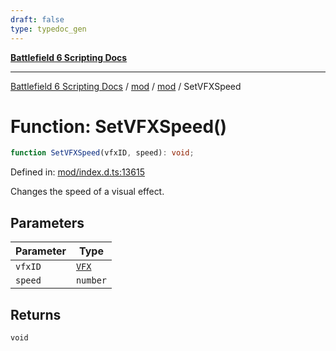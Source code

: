```yaml
---
draft: false
type: typedoc_gen
---
```


[**Battlefield 6 Scripting Docs**](../../../_index.md)

***

[Battlefield 6 Scripting Docs](../../../_index.md) / [mod](../../_index.md) / [mod](../_index.md) / SetVFXSpeed

# Function: SetVFXSpeed()

```ts
function SetVFXSpeed(vfxID, speed): void;
```

Defined in: [mod/index.d.ts:13615](https://github.com/battlefield-portal-community/portal-docs/blob/ff09b2690670f74de7e97198022e5a97ff1161ff/generators/santiago/mod/index.d.ts#L13615)

Changes the speed of a visual effect.

## Parameters

| Parameter | Type |
| ------ | ------ |
| `vfxID` | [`VFX`](../VFX/_index.md) |
| `speed` | `number` |

## Returns

`void`
